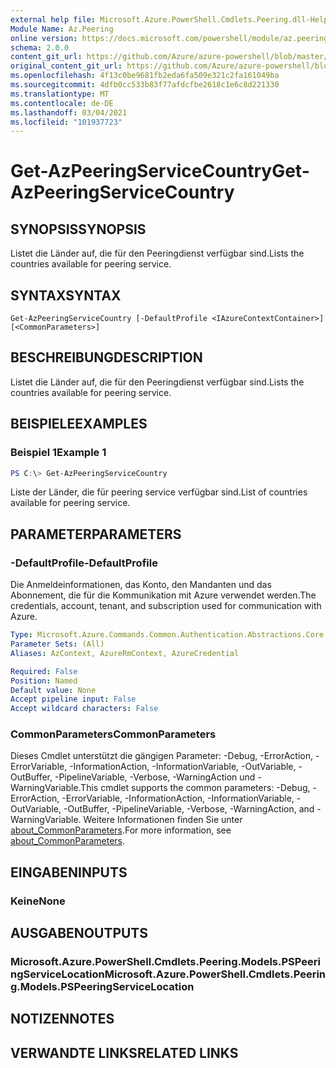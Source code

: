 ```yaml
---
external help file: Microsoft.Azure.PowerShell.Cmdlets.Peering.dll-Help.xml
Module Name: Az.Peering
online version: https://docs.microsoft.com/powershell/module/az.peering/get-azpeeringservicecountry
schema: 2.0.0
content_git_url: https://github.com/Azure/azure-powershell/blob/master/src/Peering/Peering/help/Get-AzPeeringServiceCountry.md
original_content_git_url: https://github.com/Azure/azure-powershell/blob/master/src/Peering/Peering/help/Get-AzPeeringServiceCountry.md
ms.openlocfilehash: 4f13c0be9681fb2eda6fa509e321c2fa161049ba
ms.sourcegitcommit: 4dfb0cc533b83f77afdcfbe2618c1e6c8d221330
ms.translationtype: MT
ms.contentlocale: de-DE
ms.lasthandoff: 03/04/2021
ms.locfileid: "101937723"
---
```

# <span data-ttu-id="6e12d-101">Get-AzPeeringServiceCountry</span><span class="sxs-lookup"><span data-stu-id="6e12d-101">Get-AzPeeringServiceCountry</span></span>

## <span data-ttu-id="6e12d-102">SYNOPSIS</span><span class="sxs-lookup"><span data-stu-id="6e12d-102">SYNOPSIS</span></span>
<span data-ttu-id="6e12d-103">Listet die Länder auf, die für den Peeringdienst verfügbar sind.</span><span class="sxs-lookup"><span data-stu-id="6e12d-103">Lists the countries available for peering service.</span></span>

## <span data-ttu-id="6e12d-104">SYNTAX</span><span class="sxs-lookup"><span data-stu-id="6e12d-104">SYNTAX</span></span>

```
Get-AzPeeringServiceCountry [-DefaultProfile <IAzureContextContainer>] [<CommonParameters>]
```

## <span data-ttu-id="6e12d-105">BESCHREIBUNG</span><span class="sxs-lookup"><span data-stu-id="6e12d-105">DESCRIPTION</span></span>
<span data-ttu-id="6e12d-106">Listet die Länder auf, die für den Peeringdienst verfügbar sind.</span><span class="sxs-lookup"><span data-stu-id="6e12d-106">Lists the countries available for peering service.</span></span>

## <span data-ttu-id="6e12d-107">BEISPIELE</span><span class="sxs-lookup"><span data-stu-id="6e12d-107">EXAMPLES</span></span>

### <span data-ttu-id="6e12d-108">Beispiel 1</span><span class="sxs-lookup"><span data-stu-id="6e12d-108">Example 1</span></span>
```powershell
PS C:\> Get-AzPeeringServiceCountry
```

<span data-ttu-id="6e12d-109">Liste der Länder, die für peering service verfügbar sind.</span><span class="sxs-lookup"><span data-stu-id="6e12d-109">List of countries available for peering service.</span></span>

## <span data-ttu-id="6e12d-110">PARAMETER</span><span class="sxs-lookup"><span data-stu-id="6e12d-110">PARAMETERS</span></span>

### <span data-ttu-id="6e12d-111">-DefaultProfile</span><span class="sxs-lookup"><span data-stu-id="6e12d-111">-DefaultProfile</span></span>
<span data-ttu-id="6e12d-112">Die Anmeldeinformationen, das Konto, den Mandanten und das Abonnement, die für die Kommunikation mit Azure verwendet werden.</span><span class="sxs-lookup"><span data-stu-id="6e12d-112">The credentials, account, tenant, and subscription used for communication with Azure.</span></span>

```yaml
Type: Microsoft.Azure.Commands.Common.Authentication.Abstractions.Core.IAzureContextContainer
Parameter Sets: (All)
Aliases: AzContext, AzureRmContext, AzureCredential

Required: False
Position: Named
Default value: None
Accept pipeline input: False
Accept wildcard characters: False
```

### <span data-ttu-id="6e12d-113">CommonParameters</span><span class="sxs-lookup"><span data-stu-id="6e12d-113">CommonParameters</span></span>
<span data-ttu-id="6e12d-114">Dieses Cmdlet unterstützt die gängigen Parameter: -Debug, -ErrorAction, -ErrorVariable, -InformationAction, -InformationVariable, -OutVariable, -OutBuffer, -PipelineVariable, -Verbose, -WarningAction und -WarningVariable.</span><span class="sxs-lookup"><span data-stu-id="6e12d-114">This cmdlet supports the common parameters: -Debug, -ErrorAction, -ErrorVariable, -InformationAction, -InformationVariable, -OutVariable, -OutBuffer, -PipelineVariable, -Verbose, -WarningAction, and -WarningVariable.</span></span> <span data-ttu-id="6e12d-115">Weitere Informationen finden Sie unter [about_CommonParameters](http://go.microsoft.com/fwlink/?LinkID=113216).</span><span class="sxs-lookup"><span data-stu-id="6e12d-115">For more information, see [about_CommonParameters](http://go.microsoft.com/fwlink/?LinkID=113216).</span></span>

## <span data-ttu-id="6e12d-116">EINGABEN</span><span class="sxs-lookup"><span data-stu-id="6e12d-116">INPUTS</span></span>

### <span data-ttu-id="6e12d-117">Keine</span><span class="sxs-lookup"><span data-stu-id="6e12d-117">None</span></span>

## <span data-ttu-id="6e12d-118">AUSGABEN</span><span class="sxs-lookup"><span data-stu-id="6e12d-118">OUTPUTS</span></span>

### <span data-ttu-id="6e12d-119">Microsoft.Azure.PowerShell.Cmdlets.Peering.Models.PSPeeringServiceLocation</span><span class="sxs-lookup"><span data-stu-id="6e12d-119">Microsoft.Azure.PowerShell.Cmdlets.Peering.Models.PSPeeringServiceLocation</span></span>

## <span data-ttu-id="6e12d-120">NOTIZEN</span><span class="sxs-lookup"><span data-stu-id="6e12d-120">NOTES</span></span>

## <span data-ttu-id="6e12d-121">VERWANDTE LINKS</span><span class="sxs-lookup"><span data-stu-id="6e12d-121">RELATED LINKS</span></span>
